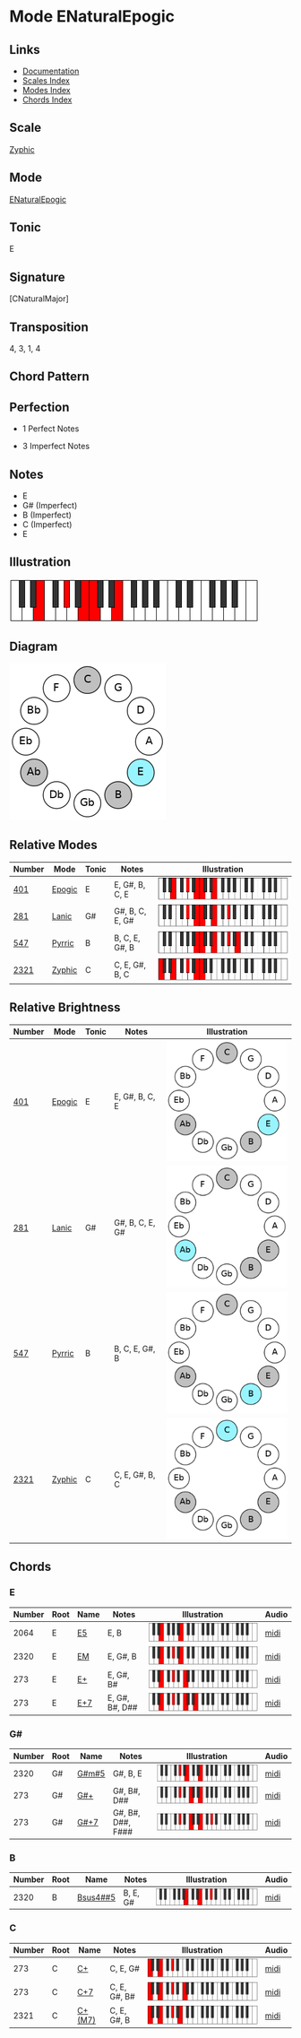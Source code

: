 # Mode ENaturalEpogic

## Links

- [Documentation](README.md)
- [Scales Index](Scales.md)
- [Modes Index](Modes.md)
- [Chords Index](Chords.md)

## Scale

[Zyphic](ScaleZyphic.md)

## Mode

[ENaturalEpogic](ModeENaturalEpogic.md)

## Tonic

E

## Signature

[CNaturalMajor]

## Transposition

4, 3, 1, 4

## Chord Pattern



## Perfection

 - 1 Perfect Notes

 - 3 Imperfect Notes

## Notes

- E
- G# (Imperfect)
- B (Imperfect)
- C (Imperfect)
- E

## Illustration

![ENaturalEpogic](ModeENaturalEpogic.png)

## Diagram

![ENaturalEpogic](CircleModeENaturalEpogic.png)

## Relative Modes

| Number | Mode | Tonic | Notes | Illustration |
|--------|------|-------|-------|--------------|
| [401](https://ianring.com/musictheory/scales/401) | [Epogic](ModeEpogic.md) | E | E, G#, B, C, E | ![ENaturalEpogic](ModeENaturalEpogic.png) |
| [281](https://ianring.com/musictheory/scales/281) | [Lanic](ModeLanic.md) | G# | G#, B, C, E, G# | ![GSharpLanic](ModeGSharpLanic.png) |
| [547](https://ianring.com/musictheory/scales/547) | [Pyrric](ModePyrric.md) | B | B, C, E, G#, B | ![BNaturalPyrric](ModeBNaturalPyrric.png) |
| [2321](https://ianring.com/musictheory/scales/2321) | [Zyphic](ModeZyphic.md) | C | C, E, G#, B, C | ![CNaturalZyphic](ModeCNaturalZyphic.png) |
## Relative Brightness

| Number | Mode | Tonic | Notes | Illustration |
|--------|------|-------|-------|--------------|
| [401](https://ianring.com/musictheory/scales/401) | [Epogic](ModeEpogic.md) | E | E, G#, B, C, E | ![ENaturalEpogic](CircleModeENaturalEpogic.png) |
| [281](https://ianring.com/musictheory/scales/281) | [Lanic](ModeLanic.md) | G# | G#, B, C, E, G# | ![GSharpLanic](CircleModeGSharpLanic.png) |
| [547](https://ianring.com/musictheory/scales/547) | [Pyrric](ModePyrric.md) | B | B, C, E, G#, B | ![BNaturalPyrric](CircleModeBNaturalPyrric.png) |
| [2321](https://ianring.com/musictheory/scales/2321) | [Zyphic](ModeZyphic.md) | C | C, E, G#, B, C | ![CNaturalZyphic](CircleModeCNaturalZyphic.png) |

## Chords

### E

| Number | Root | Name | Notes | Illustration | Audio |
|--------|------|------|-------|--------------|-------|
| 2064 | E | [E5](ChordENaturalPowerChord.md) | E, B | ![E5](ChordENaturalPowerChordRootPosition.png) | [midi](ChordENaturalPowerChordRootPosition.mid) |
| 2320 | E | [EM](ChordENaturalMajor.md) | E, G#, B | ![EM](ChordENaturalMajorRootPosition.png) | [midi](ChordENaturalMajorRootPosition.mid) |
| 273 | E | [E+](ChordENaturalAugmented.md) | E, G#, B# | ![E+](ChordENaturalAugmentedRootPosition.png) | [midi](ChordENaturalAugmentedRootPosition.mid) |
| 273 | E | [E+7](ChordENaturalAugmentedAugmentedSeventh.md) | E, G#, B#, D## | ![E+7](ChordENaturalAugmentedAugmentedSeventhRootPosition.png) | [midi](ChordENaturalAugmentedAugmentedSeventhRootPosition.mid) |

### G#

| Number | Root | Name | Notes | Illustration | Audio |
|--------|------|------|-------|--------------|-------|
| 2320 | G# | [G#m#5](ChordGSharpMinorSharpFifth.md) | G#, B, E | ![G#m#5](ChordGSharpMinorSharpFifthRootPosition.png) | [midi](ChordGSharpMinorSharpFifthRootPosition.mid) |
| 273 | G# | [G#+](ChordGSharpAugmented.md) | G#, B#, D## | ![G#+](ChordGSharpAugmentedRootPosition.png) | [midi](ChordGSharpAugmentedRootPosition.mid) |
| 273 | G# | [G#+7](ChordGSharpAugmentedAugmentedSeventh.md) | G#, B#, D##, F### | ![G#+7](ChordGSharpAugmentedAugmentedSeventhRootPosition.png) | [midi](ChordGSharpAugmentedAugmentedSeventhRootPosition.mid) |

### B

| Number | Root | Name | Notes | Illustration | Audio |
|--------|------|------|-------|--------------|-------|
| 2320 | B | [Bsus4##5](ChordBNaturalSuspendedFourthDoubleSharpFifth.md) | B, E, G# | ![Bsus4##5](ChordBNaturalSuspendedFourthDoubleSharpFifthRootPosition.png) | [midi](ChordBNaturalSuspendedFourthDoubleSharpFifthRootPosition.mid) |

### C

| Number | Root | Name | Notes | Illustration | Audio |
|--------|------|------|-------|--------------|-------|
| 273 | C | [C+](ChordCNaturalAugmented.md) | C, E, G# | ![C+](ChordCNaturalAugmentedRootPosition.png) | [midi](ChordCNaturalAugmentedRootPosition.mid) |
| 273 | C | [C+7](ChordCNaturalAugmentedAugmentedSeventh.md) | C, E, G#, B# | ![C+7](ChordCNaturalAugmentedAugmentedSeventhRootPosition.png) | [midi](ChordCNaturalAugmentedAugmentedSeventhRootPosition.mid) |
| 2321 | C | [C+(M7)](ChordCNaturalAugmentedMajorSeventh.md) | C, E, G#, B | ![C+(M7)](ChordCNaturalAugmentedMajorSeventhRootPosition.png) | [midi](ChordCNaturalAugmentedMajorSeventhRootPosition.mid) |

